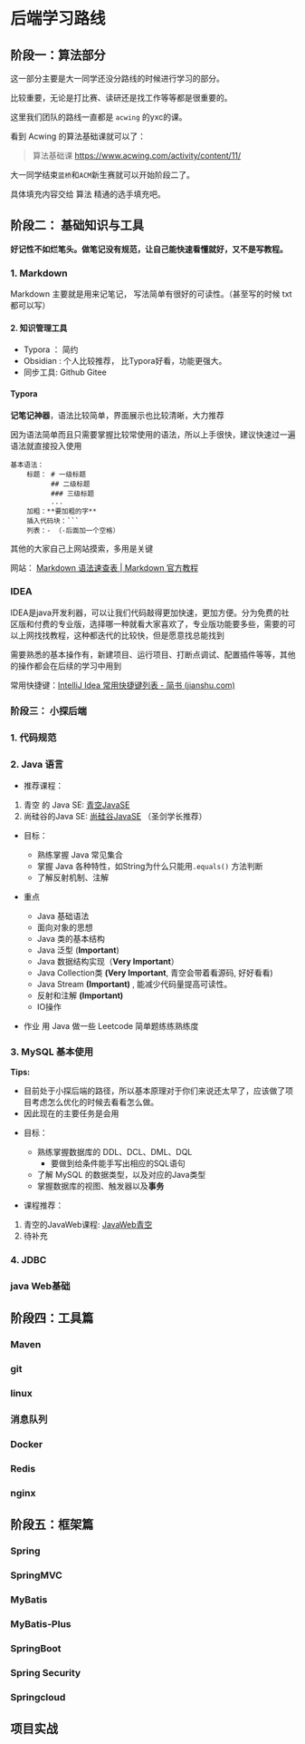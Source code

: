 # 后端学习路线

## 阶段一：算法部分

这一部分主要是大一同学还没分路线的时候进行学习的部分。

比较重要，无论是打比赛、读研还是找工作等等都是很重要的。

这里我们团队的路线一直都是 `acwing` 的yxc的课。

看到 Acwing 的算法基础课就可以了：

> 算法基础课 https://www.acwing.com/activity/content/11/

大一同学结束`蓝桥`和`ACM`新生赛就可以开始阶段二了。

具体填充内容交给 算法 精通的选手填充吧。

## 阶段二： 基础知识与工具

**好记性不如烂笔头。做笔记没有规范，让自己能快速看懂就好，又不是写教程。**

### 1. Markdown

Markdown 主要就是用来记笔记， 写法简单有很好的可读性。（甚至写的时候 txt 都可以写）

#### 2. 知识管理工具

- Typora ： 简约
- Obsidian : 个人比较推荐， 比Typora好看，功能更强大。
- 同步工具: Github Gitee

#### Typora

**记笔记神器**，语法比较简单，界面展示也比较清晰，大力推荐

因为语法简单而且只需要掌握比较常使用的语法，所以上手很快，建议快速过一遍语法就直接投入使用

```
基本语法：
	标题： # 一级标题
		  ## 二级标题
		  ### 三级标题
		  ...
	加粗：**要加粗的字**
	插入代码块：```
	列表：- （-后面加一个空格）
```

其他的大家自己上网站摸索，多用是关键

网站： [Markdown 语法速查表 | Markdown 官方教程](https://markdown.com.cn/cheat-sheet.html#总览)

### IDEA

IDEA是java开发利器，可以让我们代码敲得更加快速，更加方便。分为免费的社区版和付费的专业版，选择哪一种就看大家喜欢了，专业版功能要多些，需要的可以上网找找教程，这种都迭代的比较快，但是愿意找总能找到

需要熟悉的基本操作有，新建项目、运行项目、打断点调试、配置插件等等，其他的操作都会在后续的学习中用到

常用快捷键：[IntelliJ Idea 常用快捷键列表 - 简书 (jianshu.com)](https://www.jianshu.com/p/5de7cca0fefc)







### 阶段三： 小探后端

### 1. 代码规范

### 2. Java 语言

- 推荐课程：

1. 青空 的 Java SE: [青空JavaSE] 
2. 尚硅谷的Java SE: [尚硅谷JavaSE] （圣剑学长推荐）

[青空JavaSE]:https://www.bilibili.com/video/BV1YP4y1o75f/?spm_id_from=333.999.0.0&vd_source=ccfdcae1ff9c9416058528dd2026d0ed
[尚硅谷JavaSE]:https://www.bilibili.com/video/BV1PY411e7J6/?spm_id_from=333.337.search-card.all.click&vd_source=ccfdcae1ff9c9416058528dd2026d0ed


- 目标：
	- 熟练掌握 Java 常见集合
	- 掌握 Java 各种特性，如String为什么只能用`.equals()` 方法判断
	- 了解反射机制、注解

- 重点
	 - Java 基础语法
	 - 面向对象的思想
	 - Java 类的基本结构
	 - Java 泛型 (**Important**)
	 - Java 数据结构实现（**Very Important**）
	 - Java Collection类 **(Very Important**, 青空会带着看源码, 好好看看)
	 - Java Stream **(Important)**  , 能减少代码量提高可读性。
	 - 反射和注解  **(Important)**
	 - IO操作

- 作业
用 Java 做一些 Leetcode  简单题练练熟练度


### 3. MySQL 基本使用

**Tips:** 
- 目前处于小探后端的路径，所以基本原理对于你们来说还太早了，应该做了项目考虑怎么优化的时候去看看怎么做。
- 因此现在的主要任务是会用


*  目标：
	* 熟练掌握数据库的 DDL、DCL、DML、DQL
		* 要做到给条件能手写出相应的SQL语句
	* 了解 MySQL 的数据类型，以及对应的Java类型
	* 掌握数据库的视图、触发器以及**事务**

* 课程推荐：
1. 青空的JavaWeb课程: [JavaWeb青空]
2. 待补充

[JavaWeb青空]:bilibili.com/video/BV1CL4y1i7qR/?spm_id_from=333.999.0.0&vd_source=ccfdcae1ff9c9416058528dd2026d0ed








### 4. JDBC



### java Web基础









## 阶段四：工具篇

### Maven



### git



### linux



### 消息队列



### Docker



### Redis



### nginx



## 阶段五：框架篇



### Spring



### SpringMVC



### MyBatis



### MyBatis-Plus



### SpringBoot



### Spring Security



### Springcloud



## 项目实战















